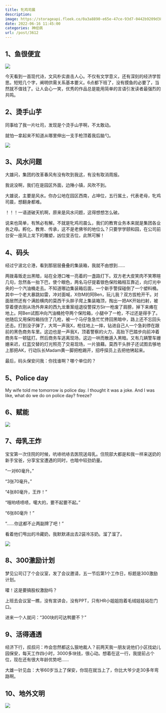 ```yaml
---
title: 牝鸡司晨
description: 
image: https://storageapi.fleek.co/0a3a8890-e65e-47ce-93d7-0442b9209d38-bucket/blog/posts/2022-06/humor-2.jpg
date: 2022-06-16 11:45:00
categories: 神经病
url: /post/3612
---
```


## 1、鱼很便宜

![](https://storageapi.fleek.co/0a3a8890-e65e-47ce-93d7-0442b9209d38-bucket/blog/posts/2022-06/humor-1.jpg)

今天看到一首现代诗，文风朴实直击人心。不仅有文学意义，还有深刻的经济学哲思。短短几个字，阐明供需关系基本要义。6点都下班了，没有摸鱼的必要了，当然就不值钱了。让人会心一笑，优秀的作品总是能用简单的言语引发读者最强烈的共鸣。

## 2、烫手山芋

同事给了我一片吐司，发现是个烫手山芋啊，不太敢动。

就怕一拿起来不知道从哪里伸出一支手枪顶着我后脑勺。 

![](https://storageapi.fleek.co/0a3a8890-e65e-47ce-93d7-0442b9209d38-bucket/blog/posts/2022-06/humor-2.jpg)

## 3、风水问题

大雄问，集团的改革春风有没有吹到我这，有没有取消周报。

我说没啊，我们在是园区外面，边陲小镇，风吹不到。

大雄说，主要是风水。你办公地在园区西南，占坤位，五行属土，代表老母，牝鸡司晨，想翻身都难。

！！！一语道破天机啊，原来是风水问题，这得想想怎么破。

说来也简单，有煞必有解。不就是牝鸡司晨么，我们的教育业务本来就是集团各业务之母。孵化、教育、传承，这不是老佛爷的地位么？只要学学颐和园，在公司前台安一座凤上龙下的雕塑，凶位变吉位，此煞可解！

## 4、码头

经过宁波北仑港，看到那层层叠叠的集装箱，我就不由想到……

两拨毒贩走出黑暗，站在全港口唯一亮着的一盏路灯下。双方老大皮笑肉不笑寒暄几句，忽然各一抬下巴，使个眼色，两名马仔提着银色保险箱相互靠近，向灯光中央的一个汽油桶走去。不知道哪边集装箱后面，一个新手警探碰倒了一个塑料桶。其中一个老大暴跳如雷，冲对面喊，X你M的阿Ben，玩儿我？双方拔枪开干。对面居然还有个满脸横肉的莫西干头胖子爬上集装箱顶，掏出一把AK开始扫射，被穿着便衣刚从场外奔来的西九龙重案组退役警探方Sir一枪废了肩膀，掉下来瘫在地上。阿Ben试图冲向汽油桶抢夺两个保险箱，小腿中了一枪，不过还是得手了。他随后又用保险箱挡住了几枪，被一个马仔急急忙忙搀回黑暗中，路上还不忘回头还击。打到没子弹了，大骂一声我X，枪往地上一摔，钻进自己人一个急刹停在跟前的黑色商务车里。这边也是一声我X，顶着警察的火力，高抬下巴踏步向前冲着商务车一顿猛打。然后商务车逃离现场，这边一哄而散遁入黑暗。又有几辆警车姗姗来迟，红蓝交替的灯光照亮了交易现场，一片狼藉。莫西干头胖子还试图去够地上那把AK，行动队长Madam黄一脚把枪踢开，招呼探员上去把他铐起来。

最后，码头保安问我：你找谁啊？哪个单位的？

## 5、Police day

My wife told me tomorrow is police day. I thought it was a joke. And I was like, what do we do on police day? freeze?

## 6、赋能

![](https://storageapi.fleek.co/0a3a8890-e65e-47ce-93d7-0442b9209d38-bucket/blog/posts/2022-06/humor-3.jpg)

## 7、母乳王炸

宝宝第一次住院的时候，吭哧吭哧去医院送母乳。住院部大都是和我一样来送奶的新手宝爸，分享宝宝遭遇的同时，也暗中较劲奶量。

“一对60毫升。”

“3张70毫升。”

“4张80毫升，王炸！”

“哦哟啧啧啧，噶大的，要不起要不起。”

“6张80毫升！”

“……你这都不止两副牌了吧！”

看着他们甩出的冷藏奶，我默默递出去2袋冷冻奶。溜了溜了。

![](https://storageapi.fleek.co/0a3a8890-e65e-47ce-93d7-0442b9209d38-bucket/blog/posts/2022-06/humor-4.jpg)

## 8、300激励计划

梦见公司订了个会议室，发了会议邀请，五一节后第1个工作日，标题是300激励计划。

嚯！这是要搞股权激励吗？

上班去会议室一瞧，没有宣讲会，没有PPT，只有HR小姐姐抱着毛绒娃娃站在门口。

进来一个人就问：“300块的可达鸭要不？”

## 9、活得通透

经济下行，叔叔问：咋会忽然都这么狠地裁人？前两天我一朋友说他们小区找幼儿园保安，每天工作四小时，3000多块钱，很心动。想着在这一行，我提前占个位，现在还有很大年龄优势吧……

大雄一针见血：大爷60岁当上了保安，你现在就当上了，你比大爷少走30多年弯路啊。

## 10、地外文明

![](https://storageapi.fleek.co/0a3a8890-e65e-47ce-93d7-0442b9209d38-bucket/blog/posts/2022-06/humor-5.jpg)
